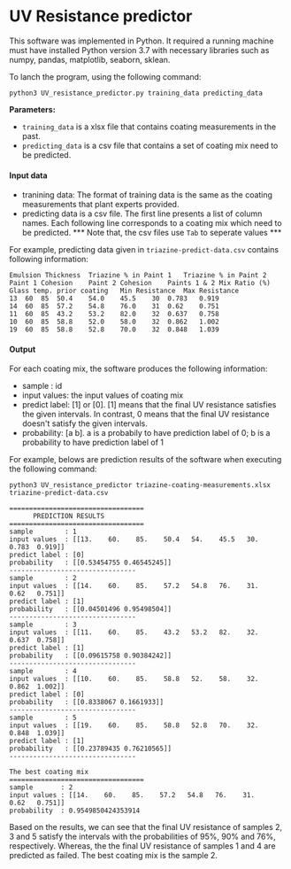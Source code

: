 # UV Resistance predictor
This software was implemented in Python. It required a running machine must have installed Python version 3.7 with necessary libraries such as numpy, pandas, matplotlib, seaborn, sklean.

To lanch the program, using the following command:

    python3 UV_resistance_predictor.py training_data predicting_data

**Parameters:**
- `training_data` is a xlsx file that contains coating measurements in the past.
- `predicting_data` is a csv file that contains a set of coating mix need to be predicted.

#### Input data
- tranining data: The format of training data is the same as the coating measurements that plant experts provided.
- predicting data is a csv file. The first line presents a list of column names. Each following line corresponds to a coating mix which need to be predicted. *** Note that, the csv files use `Tab` to seperate values ***

For example, predicting data given in `triazine-predict-data.csv` contains following information:

	Emulsion Thickness	Triazine % in Paint 1	Triazine % in Paint 2	Paint 1 Cohesion	Paint 2 Cohesion	Paints 1 & 2 Mix Ratio (%)	Glass temp. prior coating	Min Resistance	Max Resistance
	13	60	85	50.4	54.0	45.5	30	0.783	0.919
	14	60	85	57.2	54.8	76.0	31	0.62	0.751
	11	60	85	43.2	53.2	82.0	32	0.637	0.758
	10	60	85	58.8	52.0	58.0	32	0.862	1.002
	19	60	85	58.8	52.8	70.0	32	0.848	1.039

#### Output 
For each coating mix, the software produces the following information:
- sample : id
- input values: the input values of coating mix
- predict label: [1] or [0]. [1] means that the final UV resistance satisfies the given intervals. In contrast, 0 means that the final UV resistance doesn't satisfy the given intervals.
- probability: [a b]. a is a probabily to have prediction label of 0; b is a probability to have prediction label of 1

For example, belows are prediction results of the software when executing the following command:

    python3 UV_resistance_predictor triazine-coating-measurements.xlsx triazine-predict-data.csv
	
	==================================
	      PREDICTION RESULTS        
	==================================
	sample        : 1
	input values  : [[13.    60.    85.    50.4   54.    45.5   30.     0.783  0.919]]
	predict label : [0]
	probability   : [[0.53454755 0.46545245]]
	--------------------------------
	sample        : 2
	input values  : [[14.    60.    85.    57.2   54.8   76.    31.     0.62   0.751]]
	predict label : [1]
	probability   : [[0.04501496 0.95498504]]
	--------------------------------
	sample        : 3
	input values  : [[11.    60.    85.    43.2   53.2   82.    32.     0.637  0.758]]
	predict label : [1]
	probability   : [[0.09615758 0.90384242]]
	--------------------------------
	sample        : 4
	input values  : [[10.    60.    85.    58.8   52.    58.    32.     0.862  1.002]]
	predict label : [0]
	probability   : [[0.8338067 0.1661933]]
	--------------------------------
	sample        : 5
	input values  : [[19.    60.    85.    58.8   52.8   70.    32.     0.848  1.039]]
	predict label : [1]
	probability   : [[0.23789435 0.76210565]]
	--------------------------------
	
	The best coating mix
	==================================
	sample       : 2
	input values : [[14.    60.    85.    57.2   54.8   76.    31.     0.62   0.751]]
	probability  : 0.9549850424353914
	

Based on the results, we can see that the final UV resistance of samples 2, 3 and 5 satisfy the intervals with the probabilities of 95%, 90% and 76%, respectively. Whereas, the the final UV resistance of samples 1 and 4 are predicted as failed. The best coating mix is the sample 2.